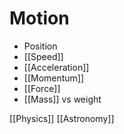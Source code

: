 # Motion

- Position
- [[Speed]]
- [[Acceleration]]
- [[Momentum]]
- [[Force]]
- [[Mass]] vs weight

[[Physics]] [[Astronomy]]

